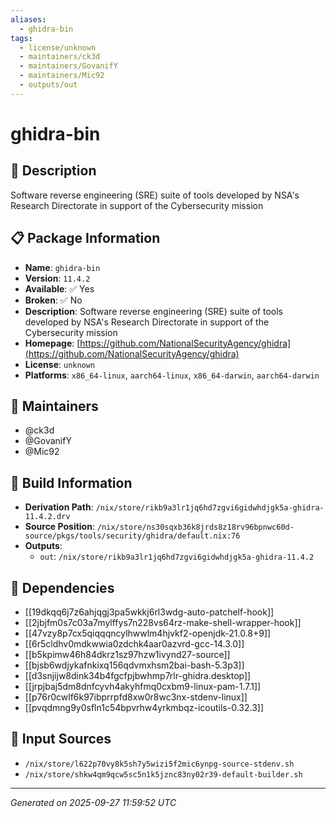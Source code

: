 ```yaml
---
aliases:
  - ghidra-bin
tags:
  - license/unknown
  - maintainers/ck3d
  - maintainers/GovanifY
  - maintainers/Mic92
  - outputs/out
---
```


# ghidra-bin

## 📝 Description

Software reverse engineering (SRE) suite of tools developed by NSA's Research Directorate in support of the Cybersecurity mission

## 📋 Package Information

- **Name**: `ghidra-bin`
- **Version**: `11.4.2`
- **Available**: ✅ Yes
- **Broken**: ✅ No
- **Description**: Software reverse engineering (SRE) suite of tools developed by NSA's Research Directorate in support of the Cybersecurity mission
- **Homepage**: [https://github.com/NationalSecurityAgency/ghidra](https://github.com/NationalSecurityAgency/ghidra)
- **License**: `unknown`
- **Platforms**: `x86_64-linux`, `aarch64-linux`, `x86_64-darwin`, `aarch64-darwin`
## 👥 Maintainers

- @ck3d
- @GovanifY
- @Mic92


## 🔧 Build Information

- **Derivation Path**: `/nix/store/rikb9a3lr1jq6hd7zgvi6gidwhdjgk5a-ghidra-11.4.2.drv`
- **Source Position**: `/nix/store/ns30sqxb36k8jrds8z18rv96bpnwc60d-source/pkgs/tools/security/ghidra/default.nix:76`
- **Outputs**:
  - `out`:  `/nix/store/rikb9a3lr1jq6hd7zgvi6gidwhdjgk5a-ghidra-11.4.2`

## 🔗 Dependencies

- [[19dkqq6j7z6ahjqgj3pa5wkkj6rl3wdg-auto-patchelf-hook]]
- [[2jbjfm0s7c03a7mylffys7n228vs64rz-make-shell-wrapper-hook]]
- [[47vzy8p7cx5qiqqqncylhwwlm4hjvkf2-openjdk-21.0.8+9]]
- [[6r5cldhv0mdkwwia0zdchk4aar0azvrd-gcc-14.3.0]]
- [[b5kpimw46h84dkrz1sz97hzw1ivynd27-source]]
- [[bjsb6wdjykafnkixq156qdvmxhsm2bai-bash-5.3p3]]
- [[d3snjijw8dink34b4fgcfpjbwhmp7rlr-ghidra.desktop]]
- [[jrpjbaj5dm8dnfcyvh4akyhfmq0cxbm9-linux-pam-1.7.1]]
- [[p76r0cwlf6k97ibprrpfd8xw0r8wc3nx-stdenv-linux]]
- [[pvqdmng9y0sfln1c54bpvrhw4yrkmbqz-icoutils-0.32.3]]

## 📁 Input Sources

- `/nix/store/l622p70vy8k5sh7y5wizi5f2mic6ynpg-source-stdenv.sh`
- `/nix/store/shkw4qm9qcw5sc5n1k5jznc83ny02r39-default-builder.sh`

---
*Generated on 2025-09-27 11:59:52 UTC*

